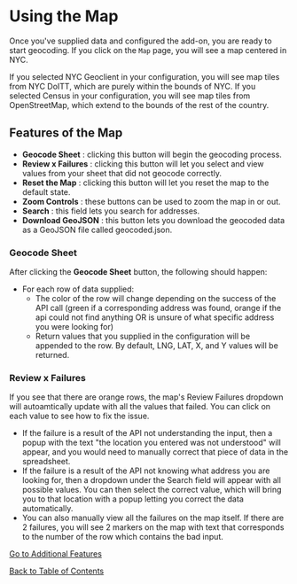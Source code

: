 # Using the Map
Once you've supplied data and configured the add-on, you are ready to start geocoding.
If you click on the `Map` page, you will see a map centered in NYC.

If you selected NYC Geoclient in your configuration, you will see map tiles from NYC DoITT, which are purely within the bounds of NYC.
If you selected Census in your configuration, you will see map tiles from OpenStreetMap, which extend to the bounds of the rest of the country.

## Features of the Map
  *   **Geocode Sheet** : clicking this button will begin the geocoding process. 
  *   **Review x Failures** : clicking this button will let you select and view values from your sheet that did not geocode correctly. 
  *   **Reset the Map** : clicking this button will let you reset the map to the default state.
  *   **Zoom Controls** : these buttons can be used to zoom the map in or out.
  *   **Search** : this field lets you search for addresses.
  *   **Download GeoJSON** : this button lets you download the geocoded data as a GeoJSON file called geocoded.json.

### Geocode Sheet
After clicking the **Geocode Sheet** button, the following should happen:
  *   For each row of data supplied: 
      *   The color of the row will change depending on the success of the API call (green if a corresponding address was found, orange if the api could not find anything OR is unsure of what specific address you were looking for)
      *   Return values that you supplied in the configuration will be appended to the row. By default, LNG, LAT, X, and Y values will be returned.

### Review x Failures
If you see that there are orange rows, the map's Review Failures dropdown will autoamtically update with all the values that failed. You can click on each value to see how to fix the issue.
  *   If the failure is a result of the API not understanding the input, then a popup with the text "the location you entered was not understood" will appear, and you would need to manually correct that piece of data in the spreadsheet. 
  *   If the failure is a result of the API not knowing what address you are looking for, then a dropdown under the Search field will appear with all possible values. You can then select the correct value, which will bring you to that location with a popup letting you correct the data automatically.
  *   You can also manually view all the failures on the map itself. If there are 2 failures, you will see 2 markers on the map with text that corresponds to the number of the row which contains the bad input.

[Go to Additional Features](./5.additional-features.md)

[Back to Table of Contents](./index.md)